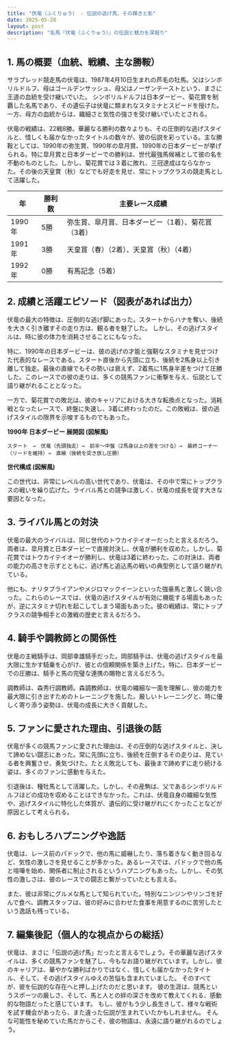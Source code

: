 ```yaml
---
title: "伏竜（ふくりゅう） - 伝説の逃げ馬、その輝きと影"
date: 2025-05-28
layout: post
description: "名馬『伏竜（ふくりゅう）』の伝説と魅力を深堀り"
---
```


## 1. 馬の概要（血統、戦績、主な勝鞍）

サラブレッド競走馬の伏竜は、1987年4月10日生まれの芦毛の牡馬。父はシンボリルドルフ、母はゴールデンサッシュ、母父はノーザンテーストという、まさに王道の血統を受け継いでいた。  シンボリルドルフは日本ダービー、菊花賞を制覇した名馬であり、その遺伝子は伏竜に類まれなスタミナとスピードを授けた。一方、母方の血統からは、繊細さと気性の強さを受け継いでいたとされる。

伏竜の戦績は、22戦8勝。華麗なる勝利の数々よりも、その圧倒的な逃げスタイルと、惜しくも届かなかったタイトルの数々が、彼の伝説を彩っている。主な勝鞍としては、1990年の弥生賞、1990年の皐月賞、1990年の日本ダービーが挙げられる。特に皐月賞と日本ダービーでの勝利は、世代最強馬候補として彼の名を不動のものとした。しかし、菊花賞では３着に敗れ、三冠達成はならなかった。その後の天皇賞（秋）などでも好走を見せ、常にトップクラスの競走馬として活躍した。

| 年 | 勝利数 | 主要レース成績 |
|---|---|---|
| 1990年 | 5勝 | 弥生賞、皐月賞、日本ダービー（1着）、菊花賞（3着） |
| 1991年 | 3勝 | 天皇賞（春）（2着）、天皇賞（秋）（4着） |
| 1992年 | 0勝 | 有馬記念（5着） |


## 2. 成績と活躍エピソード（図表があれば出力）

伏竜の最大の特徴は、圧倒的な逃げ脚にあった。スタートからハナを奪い、後続を大きく引き離すその走り方は、観る者を魅了した。  しかし、その逃げスタイルは、時に彼の体力を消耗させることにもなった。

特に、1990年の日本ダービーは、彼の逃げの才能と強靭なスタミナを見せつけた代表的なレースである。スタート直後から先頭に立ち、後続を2馬身以上引き離して独走。最後の直線でもその勢いは衰えず、2着馬に1馬身半差をつけて圧勝した。このレースでの彼の走りは、多くの競馬ファンに衝撃を与え、伝説として語り継がれることとなった。

一方で、菊花賞での敗北は、彼のキャリアにおける大きな転換点となった。消耗戦となったレースで、終盤に失速し、3着に終わったのだ。この敗戦は、彼の逃げスタイルの限界を示唆するものでもあった。

**1990年 日本ダービー 展開図 (図解風)**

```
スタート　→　伏竜（先頭独走）→　前半〜中盤（2馬身以上の差をつける）→　最終コーナー（リードを維持）→　直線（後続を突き放し圧勝）
```

**世代構成 (図解風)**

この世代は、非常にレベルの高い世代であり、伏竜は、その中で常にトップクラスの戦いを繰り広げた。ライバル馬との競争は激しく、伏竜の成長を促す大きな要因となった。


## 3. ライバル馬との対決

伏竜の最大のライバルは、同じ世代のトウカイテイオーだったと言えるだろう。両者は、皐月賞と日本ダービーで直接対決し、伏竜が勝利を収めた。しかし、菊花賞ではトウカイテイオーが勝利し、伏竜は3着に終わった。この対決は、両者の能力の高さを示すとともに、逃げ馬と追込馬の戦いの典型例として語り継がれている。

他にも、ナリタブライアンやメジロマックイーンといった強豪馬と激しく競い合った。これらのレースでは、伏竜の逃げスタイルが有効に機能する場面もあったが、逆にスタミナ切れを起こしてしまう場面もあった。彼の戦績は、常にトップクラスの競争相手との激戦の歴史と言えるだろう。


## 4. 騎手や調教師との関係性

伏竜の主戦騎手は、岡部幸雄騎手だった。岡部騎手は、伏竜の逃げスタイルを最大限に生かす騎乗を心がけ、彼との信頼関係を築き上げた。特に、日本ダービーでの圧勝は、騎手と馬の完璧な連携の賜物と言えるだろう。

調教師は、森秀行調教師。森調教師は、伏竜の繊細な一面を理解し、彼の能力を最大限に引き出すためのトレーニングを施した。厳しいトレーニングと、時に優しく寄り添う姿勢は、伏竜の成長に大きく貢献した。


## 5. ファンに愛された理由、引退後の話

伏竜が多くの競馬ファンに愛された理由は、その圧倒的な逃げスタイルと、決して諦めない闘志にあった。常に先頭に立ち、後続を圧倒するその走りは、見ている者を興奮させ、勇気づけた。たとえ敗北しても、最後まで諦めずに走り続ける姿は、多くのファンに感動を与えた。

引退後は、種牡馬として活躍した。しかし、その産駒は、父であるシンボリルドルフほどの成功を収めることはできなかった。これは、伏竜自身の繊細な気性や、逃げスタイルに特化した体質が、遺伝的に受け継がれにくかったことなどが原因として考えられる。


## 6. おもしろハプニングや逸話

伏竜は、レース前のパドックで、他の馬に威嚇したり、落ち着きなく動き回るなど、気性の激しさを見せることが多かった。あるレースでは、パドックで他の馬と喧嘩を始め、関係者に制止されるというハプニングもあった。しかし、その気性の激しさは、彼のレースでの闘志と繋がっていたとも言える。

また、彼は非常にグルメな馬として知られていた。特別なニンジンやリンゴを好んで食べ、調教スタッフは、彼の好みに合わせた食事を用意するのに苦労したという逸話も残っている。


## 7. 編集後記（個人的な視点からの総括）

伏竜は、まさに「伝説の逃げ馬」だったと言えるでしょう。その華麗な逃げスタイルは、多くの競馬ファンを魅了し、今もなお語り継がれています。しかし、彼のキャリアは、華やかな勝利ばかりではなく、惜しくも届かなかったタイトル、そして、その逃げスタイルゆえの苦悩も含まれていました。  そのすべてが、彼を伝説的な存在へと押し上げたのだと思います。  彼の生涯は、競馬というスポーツの厳しさ、そして、馬と人との絆の深さを改めて教えてくれる、感動的な物語だったと感じています。  もし、彼がもう少し長生きして、様々な戦術を試す機会があったら、また違った伝説が生まれていたかもしれません。  そんな可能性を秘めていた馬だからこそ、彼の物語は、永遠に語り継がれるのでしょう。
